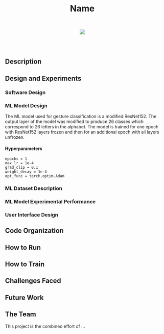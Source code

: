<div align="center">
	<h1>Name</h1>
</div>

<br/>
<div align="center" style="display:grid; 
            justify-content: center;
            padding:15px 0 30px 0">
    <div>
        <img src = "link to image" />
    </div>
</div>
<br/>


## Description

## Design and Experiments 

### Software Design

### ML Model Design
The ML model used for gesture classification is a modified ResNet152. The output layer of the model was modified to produce 26 classes which correspond to 26 letters in the alphabet. The model is trained for one epoch with ResNet152 layers frozen and then for an additional epoch with all layers unfrozen. 

#### Hyperparameters
```
epochs = 1
max_lr = 1e-4
grad_clip = 0.1
weight_decay = 1e-4
opt_func = torch.optim.Adam
```

### ML Dataset Description

### ML Model Experimental Performance

### User Interface Design

## Code Organization

## How to Run

## How to Train

## Challenges Faced

## Future Work

## The Team
This project is the combined effort of ...
